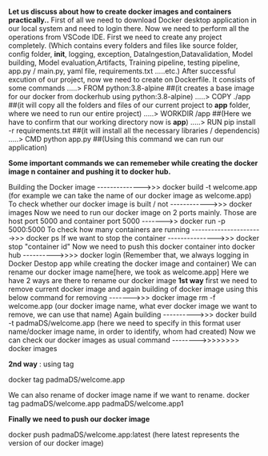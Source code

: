 **Let us discuss about how to create docker images and containers practically..**
First of all we need to download Docker desktop application in our local system and need to login there.
Now we need to perform all the operations from VSCode IDE.
First we need to create any project completely. (Which contains every folders and files like source folder, config folder, __init__, logging, exception, DataIngestion,Datavalidation, Model building, Model evaluation,Artifacts, Training pipeline, testing pipeline, app.py / main.py, yaml file, requirements.txt .....etc.)
After successful excution of our project, now we need to create on Dockerfile. It consists of some commands
.....> FROM python:3.8-alpine              ##(it creates a base image for our docker from dockerhub using python:3.8-alpine)
.....> COPY ./app                          ##(it will copy all the folders and files of our current project to **app** folder, where we need to run our entire project)
.....> WORKDIR /app                        ##(Here we have to confirm that our working directory now is **app**)
.....> RUN pip install -r requirements.txt ##(it will install all the necessary libraries / dependencis)
.....> CMD python app.py                   ##(Using this command we can run our application)


**Some important commands we can rememeber while creating the docker image n container and pushing it to docker hub.**

Building the Docker image  -------------->>>  docker build -t welcome.app (for example we can take the name of our docker image as welcome.app)
To check whether our docker image is built / not  ------------>>>  docker images
Now we need to run our docker image on 2 ports mainly. Those are host port 5000 and container port 5000 ------->> docker run -p 5000:5000
To check how many containers are running          ---------------------->>> docker ps
If we want to stop the container             --------------->>> docker stop "container id"
Now we need to push this docker container into docker hub        ---------->>>>   docker login   (Remember that, we always logging in Docker Destop app while creating the docker image and container)
We can rename our docker image name[here, we took as welcome.app]
Here we have 2 ways are there to rename our docker image
**1st way**
first we need to remove current docker image and again building of docker image using this below command
for removing ------->>>      docker image rm -f welcome.app (our docker image name, what ever docker image we want to remove, we can use that name)
Again building ---------->>> docker build -t padmaDS/welcome.app  (here we need to specify in this format user name/docker image name, in order to identify, whom had created)
Now we can check our docker images as usual command -------->>>>>>>> docker images

**2nd way**  : using tag

docker tag padmaDS/welcome.app

We can also rename of docker image name if we want to rename.
docker tag padmaDS/welcome.app padmaDS/welcome.app1

**Finally we need to push our docker image**

docker push padmaDS/welcome.app:latest           (here latest represents the version of our docker image)





















